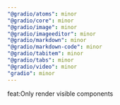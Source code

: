 ```yaml
---
"@gradio/atoms": minor
"@gradio/core": minor
"@gradio/image": minor
"@gradio/imageeditor": minor
"@gradio/markdown": minor
"@gradio/markdown-code": minor
"@gradio/tabitem": minor
"@gradio/tabs": minor
"@gradio/video": minor
"gradio": minor
---
```


feat:Only render visible components
